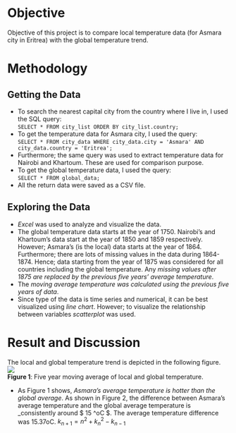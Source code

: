# Objective
Objective of this project is to compare local temperature data (for Asmara city in Eritrea) with the global temperature trend.

# Methodology
## Getting the Data
*	To search the nearest capital city from the country where I live in, I used the SQL query:    
```SELECT * FROM city_list ORDER BY city_list.country;```
*	To get the temperature data for Asmara city, I used the query:    
```SELECT * FROM city_data WHERE city_data.city = 'Asmara' AND city_data.country = 'Eritrea';```
*	Furthermore; the same query was used to extract temperature data for Nairobi and Khartoum. These are used for comparison purpose.
*	To get the global temperature data, I used the query:    
```SELECT * FROM global_data;```
*	All the return data were saved as a CSV file.
## Exploring the Data
*	_Excel_ was used to analyze and visualize the data.
*	The global temperature data starts at the year of 1750. Nairobi’s and Khartoum’s data start at the year of 1850 and 1859 respectively. However; Asmara’s (is the local) data starts at the year of 1864. Furthermore; there are lots of missing values in the data during 1864-1874. Hence; data starting from the year of 1875 was considered for all countries including the global temperature. Any _missing values after 1875 are replaced by the previous five years’ average temperature_. 
*	The _moving average temperature was calculated using the previous five years of data_.
*	Since type of the data is time series and numerical, it can be best visualized using _line chart_. However; to visualize the relationship between variables _scatterplot_ was used.

# Result and Discussion
The local and global temperature trend is depicted in the following figure.
![](images/Explore_Weather_Trends.jpg)    
**Figure 1**: Five year moving average of local and global temperature.    
*	As Figure 1 shows, _Asmara’s average temperature is hotter than the global average_. As shown in Figure 2, the difference between Asmara’s average temperature and the global average temperature is _consistently around $ 15 ^oC $. The average temperature difference was 15.37oC. $k_{n+1} = n^2 + k_n^2 - k_{n-1}$
